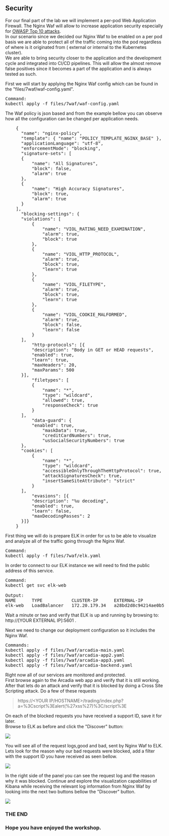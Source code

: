 ## Security

For our final part of the lab we will implement a per-pod Web Application Firewall. The Nginx Waf will allow to increase application security especially for [OWASP Top 10 attacks](https://owasp.org/www-project-top-ten/).  
In our scenario since we decided our Nginx Waf to be enabled on a per pod basis we are able to protect all of the traffic coming into the pod regardless of where is it originated from ( external or internal to the Kubernetes cluster).  
We are able to bring security closer to the application and the development cycle and integrated into CI/CD pipelines. This will allow the almost remove false positives since it becomes a part of the application and is always tested as such.  

First we will start by applying the Nginx Waf config which can be found in the "files/7waf/waf-config.yaml".  
<pre>
Command:
kubectl apply -f files/7waf/waf-config.yaml
</pre>

The Waf policy is json based and from the example bellow you can observe how all the configuration can be changed per application needs.
<pre>
    {
      "name": "nginx-policy",
      "template": { "name": "POLICY_TEMPLATE_NGINX_BASE" },
      "applicationLanguage": "utf-8",
      "enforcementMode": "blocking",
      "signature-sets": [
      {
          "name": "All Signatures",
          "block": false,
          "alarm": true
      },
      {
          "name": "High Accuracy Signatures",
          "block": true,
          "alarm": true
      }
    ],
      "blocking-settings": {
      "violations": [
          {
              "name": "VIOL_RATING_NEED_EXAMINATION",
              "alarm": true,
              "block": true
          },
          {
              "name": "VIOL_HTTP_PROTOCOL",
              "alarm": true,
              "block": true,
              "learn": true
          },
          {
              "name": "VIOL_FILETYPE",
              "alarm": true,
              "block": true,
              "learn": true
          },
          {
              "name": "VIOL_COOKIE_MALFORMED",
              "alarm": true,
              "block": false,
              "learn": false
          }
      ],
          "http-protocols": [{
          "description": "Body in GET or HEAD requests",
          "enabled": true,
          "learn": true,
          "maxHeaders": 20,
          "maxParams": 500
      }],
          "filetypes": [
          {
              "name": "*",
              "type": "wildcard",
              "allowed": true,
              "responseCheck": true
          }
      ],
          "data-guard": {
          "enabled": true,
              "maskData": true,
              "creditCardNumbers": true,
              "usSocialSecurityNumbers": true
      },
      "cookies": [
          {
              "name": "*",
              "type": "wildcard",
              "accessibleOnlyThroughTheHttpProtocol": true,
              "attackSignaturesCheck": true,
              "insertSameSiteAttribute": "strict"
          }
      ],
          "evasions": [{
          "description": "%u decoding",
          "enabled": true,
          "learn": false,
          "maxDecodingPasses": 2
      }]}
    }
</pre>

First thing we will do is prepare ELK in order for us to be able to visualize and analyze all of the traffic going through the Nginx Waf.
<pre>
Command:
kubectl apply -f files/7waf/elk.yaml
</pre>

In order to connect to our ELK instance we will need to find the public address of this service.
<pre>
Command:
kubectl get svc elk-web

Output:
NAME      TYPE           CLUSTER-IP      EXTERNAL-IP                                                                  PORT(S)                                        AGE
elk-web   LoadBalancer   172.20.179.34   a28bd2d8c94214ae0b512274daa06211-2103709514.eu-central-1.elb.amazonaws.com   5601:32471/TCP,9200:32589/TCP,5044:31876/TCP   16h
</pre>

Wait a minute or two and verify that ELK is up and running by browsing to: http://[YOUR EXTERNAL IP]:5601 .

Next we need to change our deployment configuration so it includes the Nginx Waf.
<pre>
Commands:
kubectl apply -f files/7waf/arcadia-main.yaml
kubectl apply -f files/7waf/arcadia-app2.yaml
kubectl apply -f files/7waf/arcadia-app3.yaml
kubectl apply -f files/7waf/arcadia-backend.yaml
</pre>

Right now all of our services are monitored and protected.  
First browse again to the Arcadia web app and verify that it is still working.  
After that lets do an attack and verify that it is blocked by doing a Cross Site Scripting attack. Do a few of these requests
> https://<YOUR IP/HOSTNAME>/trading/index.php?a=%3Cscript%3Ealert(%27xss%27)%3C/script%3E

On each of the blocked requests you have received a support ID, save it for later.  
Browse to ELK as before and click the "Discover" button:  

![](images/kibana1.JPG)  

You will see all of the request logs,good and bad, sent by Nginx Waf to ELK.
Lets look for the reason why our bad requests were blocked, add a filter with the support ID you have received as seen bellow.
  
![](images/kibana2.JPG)  

In the right side of the panel you can see the request log and the reason why it was blocked.
Continue and explore the visualization capabilities of Kibana while receiving the relevant log information from Nginx Waf by looking into the next two buttons bellow the "Discover" button.

![](images/7env.JPG)

### THE END
### Hope you have enjoyed the workshop.

